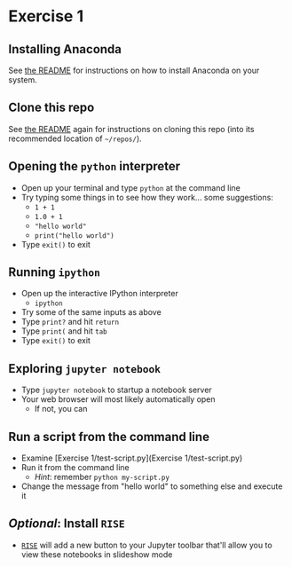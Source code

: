# Exercise 1

## Installing Anaconda

See [the README](../README.rst) for instructions on how to install Anaconda
on your system.


## Clone this repo
See [the README](../README.rst) again for instructions on cloning this repo
(into its recommended location of `~/repos/`).


## Opening the `python` interpreter

- Open up your terminal and type `python` at the command line
- Try typing some things in to see how they work... some suggestions:
    * `1 + 1`
    * `1.0 + 1`
    * `"hello world"`
    * `print("hello world")`
- Type `exit()` to exit


## Running `ipython`

- Open up the interactive IPython interpreter
    * `ipython`
- Try some of the same inputs as above
- Type `print?` and hit `return`
- Type `print(` and hit `tab`
- Type `exit()` to exit


## Exploring `jupyter notebook`

- Type `jupyter notebook` to startup a notebook server
- Your web browser will most likely automatically open 
    * If not, you can 


## Run a script from the command line

- Examine [Exercise 1/test-script.py](Exercise 1/test-script.py)
- Run it from the command line
    * _Hint_: remember `python my-script.py`
- Change the message from "hello world" to something else and execute it


## _Optional_: Install `RISE`

- [`RISE`](https://github.com/damianavila/RISE) will add a new button to your
    Jupyter toolbar that'll allow you to view these notebooks in slideshow mode
